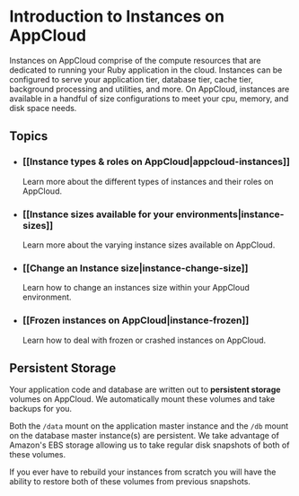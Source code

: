 # Introduction to Instances on AppCloud

Instances on AppCloud comprise of the compute resources that are dedicated to running
your Ruby application in the cloud.  Instances can be configured to serve your 
application tier, database tier, cache tier, background processing and utilities, 
and more.  On AppCloud, instances are available in a handful of size configurations to 
meet your cpu, memory, and disk space needs.  


## Topics

* ### [[Instance types & roles on AppCloud|appcloud-instances]]
  Learn more about the different types of instances and their roles on AppCloud.

* ### [[Instance sizes available for your environments|instance-sizes]]
  Learn more about the varying instance sizes available on AppCloud.
  
* ### [[Change an Instance size|instance-change-size]]
  Learn how to change an instances size within your AppCloud environment.
  
* ### [[Frozen instances on AppCloud|instance-frozen]]
  Learn how to deal with frozen or crashed instances on AppCloud.

## Persistent Storage
Your application code and database are written out to **persistent storage** 
volumes on AppCloud. We automatically mount these volumes and take backups for you.

Both the `/data` mount on the application master instance and the `/db` mount on the database 
master instance(s) are persistent. We take advantage of Amazon's EBS storage allowing us to 
take regular disk snapshots of both of these volumes. 

If you ever have to rebuild your instances from scratch you will have the ability to restore 
both of these volumes from previous snapshots.